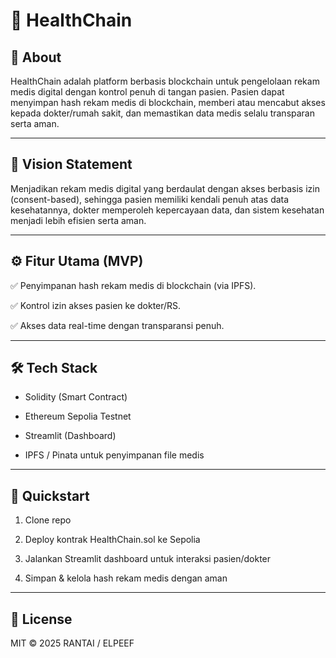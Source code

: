 # 🏥 HealthChain

## 📌 About

HealthChain adalah platform berbasis blockchain untuk pengelolaan rekam medis digital dengan kontrol penuh di tangan pasien. Pasien dapat menyimpan hash rekam medis di blockchain, memberi atau mencabut akses kepada dokter/rumah sakit, dan memastikan data medis selalu transparan serta aman.

---

## 🎯 Vision Statement

Menjadikan rekam medis digital yang berdaulat dengan akses berbasis izin (consent-based), sehingga pasien memiliki kendali penuh atas data kesehatannya, dokter memperoleh kepercayaan data, dan sistem kesehatan menjadi lebih efisien serta aman.

---

## ⚙️ Fitur Utama (MVP)

✅ Penyimpanan hash rekam medis di blockchain (via IPFS).

✅ Kontrol izin akses pasien ke dokter/RS.

✅ Akses data real-time dengan transparansi penuh.

---

## 🛠️ Tech Stack

- Solidity (Smart Contract)

- Ethereum Sepolia Testnet

- Streamlit (Dashboard)

- IPFS / Pinata untuk penyimpanan file medis

---

## 🚀 Quickstart

1. Clone repo

2. Deploy kontrak HealthChain.sol ke Sepolia

3. Jalankan Streamlit dashboard untuk interaksi pasien/dokter

4. Simpan & kelola hash rekam medis dengan aman

---

## 📜 License
MIT © 2025 RANTAI / ELPEEF
